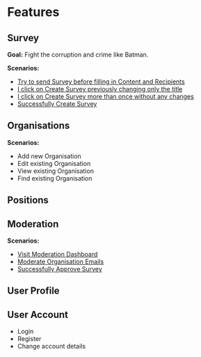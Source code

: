 # Features

## Survey

**Goal:** Fight the corruption and crime like Batman.

**Scenarios:**
- [Try to send Survey before filling in Content and Recipients](../../../../tests/behat/features/features/Survey/Survey.feature)
- [I click on Create Survey previously changing only the title](../../../../tests/behat/features/features/Survey/Survey.feature)
- [I click on Create Survey more than once without any changes](../../../../tests/behat/features/features/Survey/Survey.feature)
- [Successfully Create Survey](../../../../tests/behat/features/features/Survey/Survey.feature)

## Organisations

**Scenarios:**
- Add new Organisation
- Edit existing Organisation
- View existing Organisation
- Find existing Organisation

## Positions

## Moderation

**Scenarios:**
- [Visit Moderation Dashboard](../../../../tests/behat/features/features/Moderation/Moderation.feature)
- [Moderate Organisation Emails](../../../../tests/behat/features/features/Moderation/OrganisationModeration.feature)
- [Successfully Approve Survey](../../../../tests/behat/features/features/Moderation/SurveyModeration.feature)

## User Profile


## User Account
- Login
- Register
- Change account details
